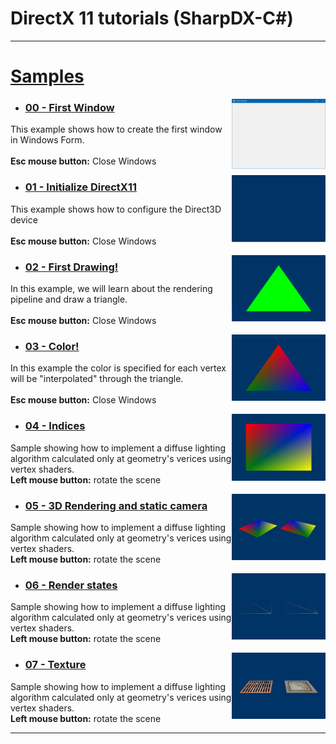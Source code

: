 # DirectX 11 tutorials (SharpDX-C#)


<hr>

# [Samples](https://github.com/IZNITE/DirectX-11-tutorials-SharpDX/tree/master/Src)

<img src="/IMG/01.PNG" width="150px" align="right">

* ### [00 - First Window](https://github.com/IZNITE/DirectX-11-tutorials-SharpDX/tree/master/Src/%5B00%5D%20First%20Window)

This example shows how to create the first window in Windows Form.<br>
</br>
<b>Esc mouse button:</b> Close Windows

<img src="/IMG/02.PNG" width="150px" align="right">

* ### [01 - Initialize DirectX11](https://github.com/IZNITE/DirectX-11-tutorials-SharpDX/tree/master/Src/%5B01%5D%20Initialize%20DirectX11)

This example shows how to configure the Direct3D device<br>
</br>
<b>Esc mouse button:</b> Close Windows

<img src="/IMG/03.PNG" width="150px" align="right">

* ### [02 - First Drawing!](https://github.com/IZNITE/DirectX-11-tutorials-SharpDX/tree/master/Src/%5B02%5D%20First%20Drawing!)

In this example, we will learn about the rendering pipeline and draw a triangle.<br>
</br>
<b>Esc mouse button:</b> Close Windows

<img src="/IMG/04.PNG" width="150px" align="right">

* ### [03 - Color!](https://github.com/IZNITE/DirectX-11-tutorials-SharpDX/tree/master/Src/%5B03%5D%20Color!)

In this example the color is specified for each vertex will be "interpolated" through the triangle.<br>
</br>
<b>Esc mouse button:</b> Close Windows

<img src="/IMG/05.PNG" width="150px" align="right">

* ### [04 -  Indices](https://github.com/IZNITE/DirectX-11-tutorials-SharpDX/tree/master/Src/%5B04%5D%20Indices)

Sample showing how to implement a diffuse lighting algorithm calculated only at geometry's verices using vertex shaders.<br>
<b>Left mouse button:</b> rotate the scene

<img src="/IMG/06.PNG" width="150px" align="right">

* ### [05 - 3D Rendering and static camera](https://github.com/IZNITE/DirectX-11-tutorials-SharpDX/tree/master/Src/%5B05%5D%203D%20Rendering%20and%20static%20camera)

Sample showing how to implement a diffuse lighting algorithm calculated only at geometry's verices using vertex shaders.<br>
<b>Left mouse button:</b> rotate the scene

<img src="/IMG/07.PNG" width="150px" align="right">

* ### [06 - Render states](https://github.com/IZNITE/DirectX-11-tutorials-SharpDX/tree/master/Src/%5B06%5D%20Render%20states)

Sample showing how to implement a diffuse lighting algorithm calculated only at geometry's verices using vertex shaders.<br>
<b>Left mouse button:</b> rotate the scene

<img src="/IMG/08.PNG" width="150px" align="right">

* ### [07 - Texture](https://github.com/IZNITE/DirectX-11-tutorials-SharpDX/tree/master/Src/%5B07%5D%20Texture)

Sample showing how to implement a diffuse lighting algorithm calculated only at geometry's verices using vertex shaders.<br>
<b>Left mouse button:</b> rotate the scene

<hr>
